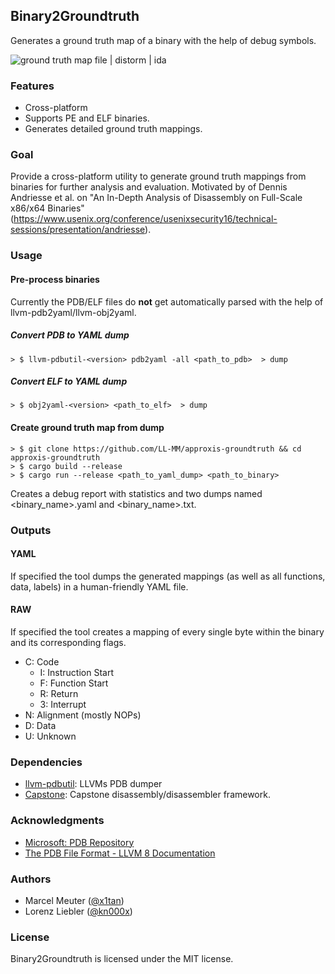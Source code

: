 ## Binary2Groundtruth

Generates a ground truth map of a binary with the help of debug symbols.


![ground truth map file | distorm | ida](https://i.ibb.co/Wxzsv20/groundtruth-comp.png)


### Features

- Cross-platform
- Supports PE and ELF binaries.
- Generates detailed ground truth mappings.

### Goal

Provide a cross-platform utility to generate ground truth mappings from binaries for further analysis and evaluation. Motivated by of Dennis Andriesse et al. on "An In-Depth Analysis of Disassembly on Full-Scale x86/x64 Binaries"(https://www.usenix.org/conference/usenixsecurity16/technical-sessions/presentation/andriesse).

### Usage

#### Pre-process binaries

Currently the PDB/ELF files do **not** get automatically parsed with the help of llvm-pdb2yaml/llvm-obj2yaml.

##### Convert PDB to YAML dump

```> $ llvm-pdbutil-<version> pdb2yaml -all <path_to_pdb>  > dump ```

##### Convert ELF to YAML dump
```> $ obj2yaml-<version> <path_to_elf>  > dump ```

#### Create ground truth map from dump
```
> $ git clone https://github.com/LL-MM/approxis-groundtruth && cd approxis-groundtruth  
> $ cargo build --release  
> $ cargo run --release <path_to_yaml_dump> <path_to_binary>
```

Creates a debug report with statistics and two dumps named <binary_name>.yaml and <binary_name>.txt.

### Outputs

#### YAML

If specified the tool dumps the generated mappings (as well as all functions, data, labels) in a human-friendly YAML file.

#### RAW

If specified the tool creates a mapping of every single byte within the binary and its corresponding
flags.

- C: Code
  - I: Instruction Start
  - F: Function Start
  - R: Return
  - 3: Interrupt
- N: Alignment (mostly NOPs)
- D: Data
- U: Unknown

### Dependencies

- [llvm-pdbutil](https://github.com/llvm-mirror/llvm/tree/master/tools/llvm-pdbutil): LLVMs PDB dumper
- [Capstone](https://github.com/aquynh/capstone): Capstone disassembly/disassembler framework.

### Acknowledgments

- [Microsoft: PDB Repository](https://github.com/Microsoft/microsoft-pdb)
- [The PDB File Format - LLVM 8 Documentation](https://llvm.org/docs/PDB/index.html)

### Authors

- Marcel Meuter ([@x1tan](https://twitter.com/x1tan))
- Lorenz Liebler ([@kn000x](https://twitter.com/kn000x))

### License

Binary2Groundtruth is licensed under the MIT license.
